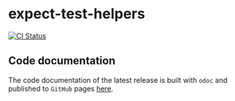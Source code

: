 # expect-test-helpers

[![CI Status](https://github.com/mbarbin/expect-test-helpers/workflows/ci/badge.svg)](https://github.com/mbarbin/expect-test-helpers/actions/workflows/ci.yml)

## Code documentation

The code documentation of the latest release is built with `odoc` and published
to `GitHub` pages [here](https://mbarbin.github.io/expect-test-helpers).

